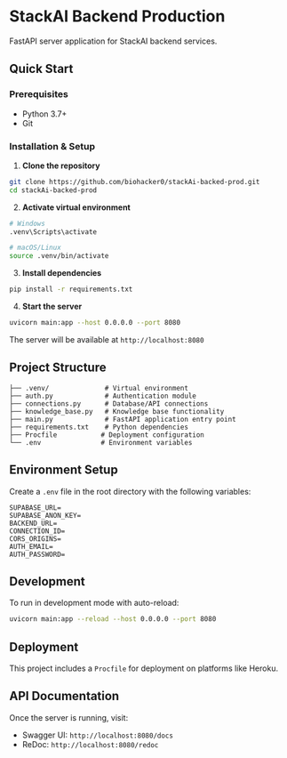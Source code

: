 # StackAI Backend Production

FastAPI server application for StackAI backend services.

## Quick Start

### Prerequisites

- Python 3.7+
- Git

### Installation & Setup

1. **Clone the repository**

```bash
git clone https://github.com/biohacker0/stackAi-backed-prod.git
cd stackAi-backed-prod
```

2. **Activate virtual environment**

```bash
# Windows
.venv\Scripts\activate

# macOS/Linux
source .venv/bin/activate
```

3. **Install dependencies**

```bash
pip install -r requirements.txt
```

4. **Start the server**

```bash
uvicorn main:app --host 0.0.0.0 --port 8080
```

The server will be available at `http://localhost:8080`

## Project Structure

```
├── .venv/              # Virtual environment
├── auth.py             # Authentication module
├── connections.py      # Database/API connections
├── knowledge_base.py   # Knowledge base functionality
├── main.py             # FastAPI application entry point
├── requirements.txt    # Python dependencies
├── Procfile           # Deployment configuration
└── .env               # Environment variables
```

## Environment Setup

Create a `.env` file in the root directory with the following variables:

```env
SUPABASE_URL=
SUPABASE_ANON_KEY=
BACKEND_URL=
CONNECTION_ID=
CORS_ORIGINS=
AUTH_EMAIL=
AUTH_PASSWORD=
```

## Development

To run in development mode with auto-reload:

```bash
uvicorn main:app --reload --host 0.0.0.0 --port 8080
```

## Deployment

This project includes a `Procfile` for deployment on platforms like Heroku.

## API Documentation

Once the server is running, visit:

- Swagger UI: `http://localhost:8080/docs`
- ReDoc: `http://localhost:8080/redoc`
